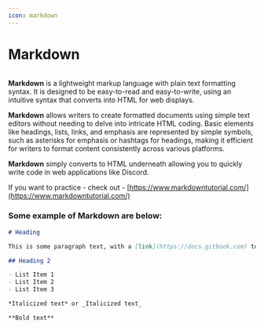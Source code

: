 ```yaml
---
icon: markdown
---
```


# Markdown

<figure><img src="https://gitbookio.github.io/onboarding-template-images/markdown-hero.png" alt=""><figcaption></figcaption></figure>

**Markdown** is a lightweight markup language with plain text formatting syntax. It is designed to be easy-to-read and easy-to-write, using an intuitive syntax that converts into HTML for web displays.&#x20;

**Markdown** allows writers to create formatted documents using simple text editors without needing to delve into intricate HTML coding. Basic elements like headings, lists, links, and emphasis are represented by simple symbols, such as asterisks for emphasis or hashtags for headings, making it efficient for writers to format content consistently across various platforms.

**Markdown** simply converts to HTML underneath allowing you to quickly write code in web applications like Discord.

If you want to practice - check out - [https://www.markdowntutorial.com/](https://www.markdowntutorial.com/)

### Some example of Markdown are below:

```markdown
# Heading

This is some paragraph text, with a [link](https://docs.gitbook.com) to our docs. 

## Heading 2

- List Item 1
- List Item 2
- List Item 3

*Italicized text* or _Italicized text_

**Bold text**

```
